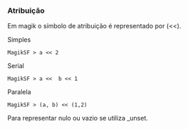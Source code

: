 ### Atribuição

Em magik o símbolo de atribuição é representado por (<<).

Simples
``` 
MagikSF > a << 2
```

Serial
```
MagikSF > a <<  b << 1
```

Paralela 
```
MagikSF > (a, b) << (1,2)
````

Para representar nulo ou vazio se utiliza _unset.
